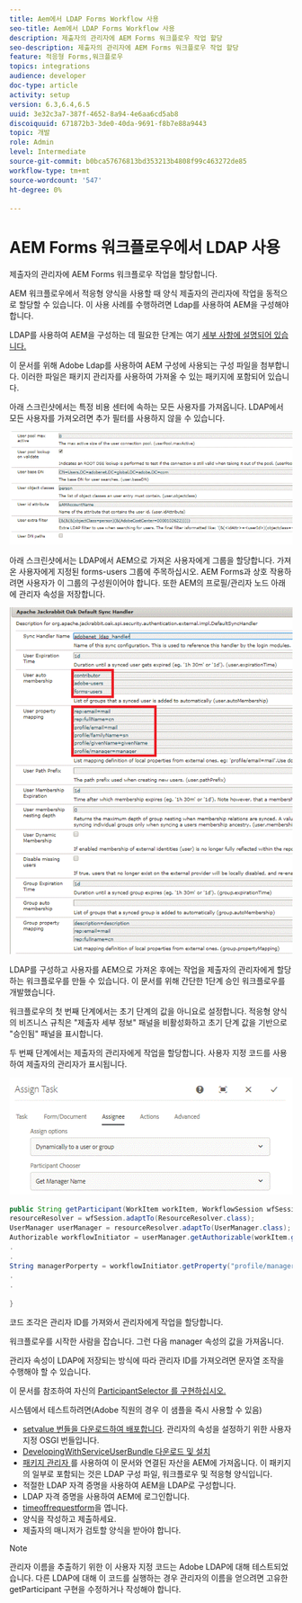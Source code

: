 ```yaml
---
title: Aem에서 LDAP Forms Workflow 사용
seo-title: Aem에서 LDAP Forms Workflow 사용
description: 제출자의 관리자에 AEM Forms 워크플로우 작업 할당
seo-description: 제출자의 관리자에 AEM Forms 워크플로우 작업 할당
feature: 적응형 Forms,워크플로우
topics: integrations
audience: developer
doc-type: article
activity: setup
version: 6.3,6.4,6.5
uuid: 3e32c3a7-387f-4652-8a94-4e6aa6cd5ab8
discoiquuid: 671872b3-3de0-40da-9691-f8b7e88a9443
topic: 개발
role: Admin
level: Intermediate
source-git-commit: b0bca57676813bd353213b4808f99c463272de85
workflow-type: tm+mt
source-wordcount: '547'
ht-degree: 0%

---
```



# AEM Forms 워크플로우에서 LDAP 사용

제출자의 관리자에 AEM Forms 워크플로우 작업을 할당합니다.

AEM 워크플로우에서 적응형 양식을 사용할 때 양식 제출자의 관리자에 작업을 동적으로 할당할 수 있습니다. 이 사용 사례를 수행하려면 Ldap를 사용하여 AEM을 구성해야 합니다.

LDAP를 사용하여 AEM을 구성하는 데 필요한 단계는 여기 [세부 사항에 설명되어 있습니다.](https://helpx.adobe.com/experience-manager/6-5/sites/administering/using/ldap-config.html)

이 문서를 위해 Adobe Ldap를 사용하여 AEM 구성에 사용되는 구성 파일을 첨부합니다. 이러한 파일은 패키지 관리자를 사용하여 가져올 수 있는 패키지에 포함되어 있습니다.

아래 스크린샷에서는 특정 비용 센터에 속하는 모든 사용자를 가져옵니다. LDAP에서 모든 사용자를 가져오려면 추가 필터를 사용하지 않을 수 있습니다.

![LDAP 구성](assets/costcenterldap.gif)

아래 스크린샷에서는 LDAP에서 AEM으로 가져온 사용자에게 그룹을 할당합니다. 가져온 사용자에게 지정된 forms-users 그룹에 주목하십시오. AEM Forms과 상호 작용하려면 사용자가 이 그룹의 구성원이어야 합니다. 또한 AEM의 프로필/관리자 노드 아래에 관리자 속성을 저장합니다.

![신챈들러](assets/synchandler.gif)

LDAP를 구성하고 사용자를 AEM으로 가져온 후에는 작업을 제출자의 관리자에게 할당하는 워크플로우를 만들 수 있습니다. 이 문서를 위해 간단한 1단계 승인 워크플로우를 개발했습니다.

워크플로우의 첫 번째 단계에서는 초기 단계의 값을 아니요로 설정합니다. 적응형 양식의 비즈니스 규칙은 &quot;제출자 세부 정보&quot; 패널을 비활성화하고 초기 단계 값을 기반으로 &quot;승인됨&quot; 패널을 표시합니다.

두 번째 단계에서는 제출자의 관리자에게 작업을 할당합니다. 사용자 지정 코드를 사용하여 제출자의 관리자가 표시됩니다.

![작업 할당](assets/assigntask.gif)

```java
public String getParticipant(WorkItem workItem, WorkflowSession wfSession, MetaDataMap arg2) throws WorkflowException{
resourceResolver = wfSession.adaptTo(ResourceResolver.class);
UserManager userManager = resourceResolver.adaptTo(UserManager.class);
Authorizable workflowInitiator = userManager.getAuthorizable(workItem.getWorkflow().getInitiator());
.
.
String managerPorperty = workflowInitiator.getProperty("profile/manager")[0].getString();
.
.

}
```

코드 조각은 관리자 ID를 가져와서 관리자에게 작업을 할당합니다.

워크플로우를 시작한 사람을 잡습니다. 그런 다음 manager 속성의 값을 가져옵니다.

관리자 속성이 LDAP에 저장되는 방식에 따라 관리자 ID를 가져오려면 문자열 조작을 수행해야 할 수 있습니다.

이 문서를 참조하여 자신의 [ ParticipantSelector 를 구현하십시오.](https://helpx.adobe.com/experience-manager/using/dynamic-steps.html)

시스템에서 테스트하려면(Adobe 직원의 경우 이 샘플을 즉시 사용할 수 있음)

* [setvalue 번들을 다운로드하여 배포합니다](/help/forms/assets/common-osgi-bundles/SetValueApp.core-1.0-SNAPSHOT.jar). 관리자의 속성을 설정하기 위한 사용자 지정 OSGI 번들입니다.
* [DevelopingWithServiceUserBundle 다운로드 및 설치](/help/forms/assets/common-osgi-bundles/DevelopingWithServiceUser.jar)
* [패키지 관리자 ](assets/aem-forms-ldap.zip)를 사용하여 이 문서와 연결된 자산을 AEM에 가져옵니다. 이 패키지의 일부로 포함되는 것은 LDAP 구성 파일, 워크플로우 및 적응형 양식입니다.
* 적절한 LDAP 자격 증명을 사용하여 AEM을 LDAP로 구성합니다.
* LDAP 자격 증명을 사용하여 AEM에 로그인합니다.
* [timeoffrequestform](http://localhost:4502/content/dam/formsanddocuments/helpx/timeoffrequestform/jcr:content?wcmmode=disabled)을 엽니다.
* 양식을 작성하고 제출하세요.
* 제출자의 매니저가 검토할 양식을 받아야 합니다.

>[!NOTE]
>
>관리자 이름을 추출하기 위한 이 사용자 지정 코드는 Adobe LDAP에 대해 테스트되었습니다. 다른 LDAP에 대해 이 코드를 실행하는 경우 관리자의 이름을 얻으려면 고유한 getParticipant 구현을 수정하거나 작성해야 합니다.

